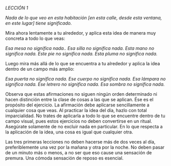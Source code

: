 *LECCIÓN 1*

*Nada de lo que veo en esta habitación [en esta calle, desde esta ventana, en este lugar] tiene significado.*

Mira ahora lentamente a tu alrededor, y aplica esta idea de manera muy concreta a todo lo que veas:

_Esa mesa no significa nada.._
_Esa silla no significa nada._
_Esta mano no significa nada._
_Este pie no significa nada._
_Esta pluma no significa nada._

Luego mira más allá de lo que se encuentra a tu alrededor y aplica la idea dentro de un campo más amplio:

_Esa puerta no significa nada._
_Ese cuerpo no significa nada._
_Esa lámpara no significa nada._
_Ese letrero no significa nada._
_Esa sombra no significa nada._

Observa que estas afirmaciones no siguen ningún orden determinado ni hacen distinción entre la clase de cosas a las que se aplican. Ése es el propósito del ejercicio. La afirmación debe aplicarse sencillamente a cualquier cosa que veas. Al practicar la idea del día, hazlo con total imparcialidad. No trates de aplicarla a todo lo que se encuentre dentro de tu campo visual, pues estos ejercicios no deben convertirse en un ritual. Asegúrate solamente de no excluir nada en particular. En lo que respecta a la aplicación de la idea, una cosa es igual que cualquier otra.

Las tres primeras lecciones no deben hacerse más de dos veces al día, preferiblemente una vez por la mañana y otra por la noche. No deben pasar de un minuto más o menos, a no ser que eso cause una sensación de premura. Una cómoda sensación de reposo es esencial.